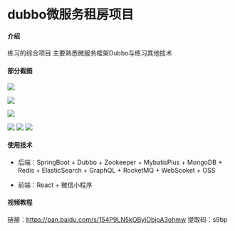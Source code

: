 # dubbo微服务租房项目

#### 介绍
练习的综合项目 主要熟悉微服务框架Dubbo与练习其他技术

#### 部分截图
![](https://gitee.com/yzx66/haoke/raw/master/1.png)

![](https://gitee.com/yzx66/haoke/raw/master/2.png)

![](https://gitee.com/yzx66/haoke/raw/master/3.png)

![](https://gitee.com/yzx66/haoke/raw/master/4.png)
![](https://gitee.com/yzx66/haoke/raw/master/5.png)
![](https://gitee.com/yzx66/haoke/raw/master/6.png)

#### 使用技术

* 后端：SpringBoot + Dubbo + Zookeeper + MybatisPlus + MongoDB + Redis + ElasticSearch + GraphQL + RocketMQ + WebScoket + OSS

* 前端：React + 微信小程序

#### 视频教程
链接：https://pan.baidu.com/s/154P9LN5kOBylObjoA3ohmw 
提取码：s9bp
